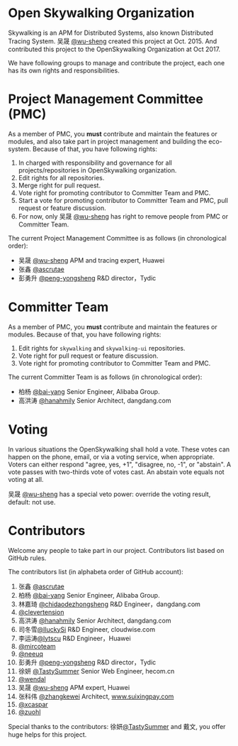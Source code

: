 # Open Skywalking Organization
Skywalking is an APM for Distributed Systems, also known Distributed Tracing System. 吴晟 [@wu-sheng](https://github.com/wu-sheng) created this project at Oct. 2015. And contributed this project to the OpenSkywalking Organization at Oct 2017.

We have following groups to manage and contribute the project, each one has its own rights and responsibilities.

# Project Management Committee (PMC)
As a member of PMC, you **must** contribute and maintain the features or modules, and also take part in project management and building the eco-system. Because of that, you have following rights:
1. In charged with responsibility and governance for all projects/repositories in OpenSkywalking organization.
1. Edit rights for all repositories.
1. Merge right for pull request.
1. Vote right for promoting contributor to Committer Team and PMC.
1. Start a vote for promoting contributor to Committer Team and PMC, pull request or feature discussion.
1. For now, only 吴晟 [@wu-sheng](https://github.com/wu-sheng) has right to remove people from PMC or Committer Team.

The current Project Management Committee is as follows (in chronological order):
* 吴晟 [@wu-sheng](https://github.com/wu-sheng) APM and tracing expert, Huawei
* 张鑫 [@ascrutae](https://github.com/ascrutae)
* 彭勇升 [@peng-yongsheng](https://github.com/peng-yongsheng) R&D director，Tydic

# Committer Team
As a member of PMC, you **must** contribute and maintain the features or modules. Because of that, you have following rights:
1. Edit rights for `skywalking` and `skywalking-ui` repositories.
1. Vote right for pull request or feature discussion.
1. Vote right for promoting contributor to Committer Team and PMC.

The current Committer Team is as follows (in chronological order):
* 柏杨 [@bai-yang](https://github.com/bai-yang)  Senior Engineer, Alibaba Group.
* 高洪涛 [@hanahmily](http://githun.com/hanahmily) Senior Architect, dangdang.com

# Voting

In various situations the OpenSkywalking shall hold a vote. These votes can happen on the phone, email, or via a voting service, when appropriate. Voters can either respond "agree, yes, +1", "disagree, no, -1", or "abstain". A vote passes with two-thirds vote of votes cast. An abstain vote equals not voting at all.

吴晟 [@wu-sheng](https://github.com/wu-sheng) has a special veto power: override the voting result, default: not use.

# Contributors
Welcome any people to take part in our project. Contributors list based on GitHub rules.

The contributors list (in alphabeta order of GitHub account):

1. 张鑫 [@ascrutae](https://github.com/ascrutae)
1. 柏杨 [@bai-yang](https://github.com/bai-yang)  Senior Engineer, Alibaba Group.
1. 林嘉琦 [@chidaodezhongsheng](https://github.com/chidaodezhongsheng) R&D Engineer，dangdang.com
1. [@clevertension](https://github.com/clevertension)
1. 高洪涛 [@hanahmily](http://githun.com/hanahmily) Senior Architect, dangdang.com
1. 司冬雪[@IluckySi](https://github.com/IluckySi) R&D Engineer, cloudwise.com
1. 李运涛[@lytscu](https://github.com/lytscu) R&D Engineer，Huawei
1. [@mircoteam](https://github.com/mircoteam)
1. [@neeuq](https://github.com/neeuq)
1. 彭勇升 [@peng-yongsheng](https://github.com/peng-yongsheng) R&D director，Tydic
1. 徐妍 [@TastySummer](https://github.com/TastySummer) Senior Web Engineer, hecom.cn
1. [@wendal](https://github.com/wendal)
1. 吴晟 [@wu-sheng](https://github.com/wu-sheng) APM expert, Huawei
1. 张科伟 [@zhangkewei](https://github.com/zhangkewei) Architect, www.suixingpay.com
1. [@xcaspar](https://github.com/xcaspar)
1. [@zuohl](https://github.com/zuohl)

Special thanks to the contributors: 徐妍[@TastySummer](https://github.com/TastySummer) and 戴文, you offer huge helps for this project.
